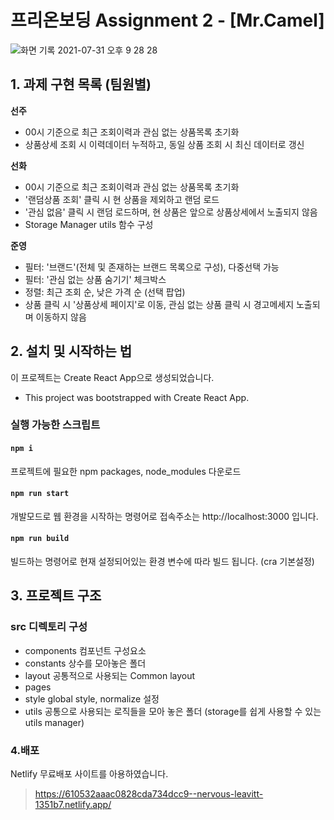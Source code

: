 # 프리온보딩 Assignment 2 - [Mr.Camel]

![화면 기록 2021-07-31 오후 9 28 28](https://user-images.githubusercontent.com/61695175/127740017-3e1fd83e-b5c6-4268-a1aa-d8162c1d6bb3.gif)

## 1. 과제 구현 목록 (팀원별)

**선주**

- 00시 기준으로 최근 조회이력과 관심 없는 상품목록 초기화
- 상품상세 조회 시 이력데이터 누적하고, 동일 상품 조회 시 최신 데이터로 갱신

**선화**

- 00시 기준으로 최근 조회이력과 관심 없는 상품목록 초기화
- '랜덤상품 조회' 클릭 시 현 상품을 제외하고 랜덤 로드
- '관심 없음' 클릭 시 랜덤 로드하며, 현 상품은 앞으로 상품상세에서 노출되지 않음
- Storage Manager utils 함수 구성

**준영**

- 필터: '브랜드'(전체 및 존재하는 브랜드 목록으로 구성), 다중선택 가능
- 필터: '관심 없는 상품 숨기기' 체크박스
- 정렬: 최근 조회 순, 낮은 가격 순 (선택 팝업)
- 상품 클릭 시 '상품상세 페이지'로 이동, 관심 없는 상품 클릭 시 경고메세지 노출되며 이동하지 않음

## 2. 설치 및 시작하는 법

이 프로젝트는 Create React App으로 생성되었습니다.

- This project was bootstrapped with Create React App.

### 실행 가능한 스크립트

#### `npm i`

프로젝트에 필요한 npm packages, node_modules 다운로드

#### `npm run start`

개발모드로 웹 환경을 시작하는 명령어로
접속주소는 http://localhost:3000 입니다.

#### `npm run build`

빌드하는 명령어로 현재 설정되어있는 환경 변수에 따라 빌드 됩니다.
(cra 기본설정)

## 3. 프로젝트 구조

### src 디렉토리 구성

- components 컴포넌트 구성요소
- constants 상수를 모아놓은 폴더
- layout 공통적으로 사용되는 Common layout
- pages
- style global style, normalize 설정
- utils 공통으로 사용되는 로직들을 모아 놓은 폴더
  (storage를 쉽게 사용할 수 있는 utils manager)

### 4.배포

Netlify 무료배포 사이트를 아용하였습니다.

> https://610532aaac0828cda734dcc9--nervous-leavitt-1351b7.netlify.app/

